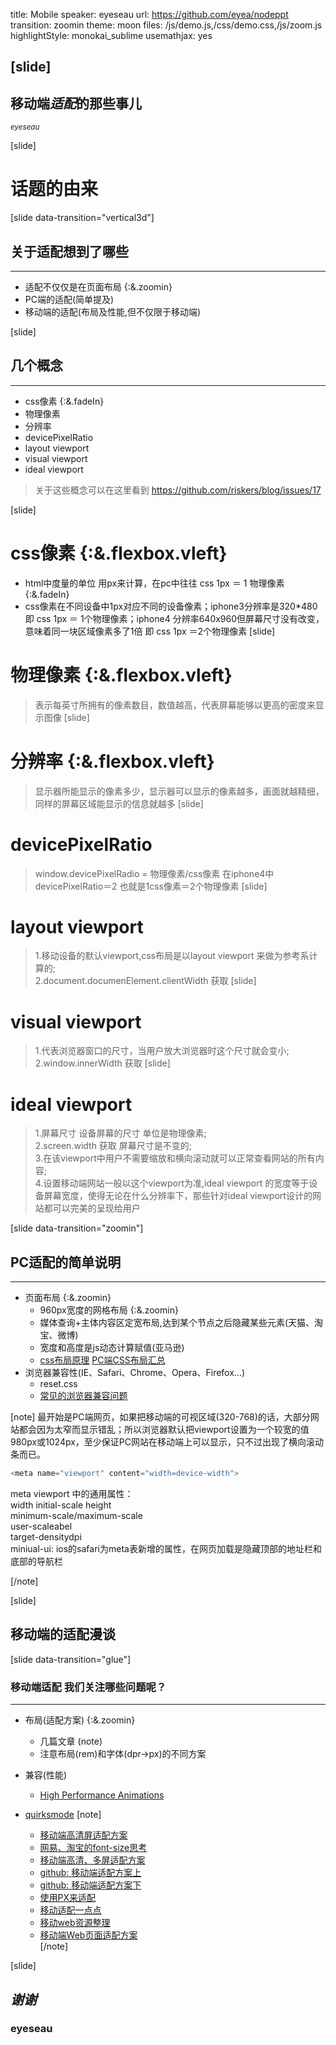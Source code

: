 title: Mobile
speaker: eyeseau
url: https://github.com/eyea/nodeppt
transition: zoomin
theme: moon
files: /js/demo.js,/css/demo.css,/js/zoom.js
highlightStyle: monokai_sublime
usemathjax: yes


<!-- 测试用 -->







<!-- 封面 -->
[slide]
---
## 移动端*适配*的那些事儿
<small>*eyeseau*</small>

<!-- 首页 综述 -->
[slide]

# 话题的由来

[slide data-transition="vertical3d"]

## 关于适配想到了哪些
---
* 适配不仅仅是在页面布局 {:&.zoomin}
* PC端的适配(简单提及)
* 移动端的适配(布局及性能,但不仅限于移动端)

<!-- 几个概念 -->
[slide]

## 几个概念
----
* css像素 {:&.fadeIn}
* 物理像素
* 分辨率
* devicePixelRatio
* layout viewport
* visual viewport
* ideal viewport
> 关于这些概念可以在这里看到  https://github.com/riskers/blog/issues/17

[slide]
# css像素 {:&.flexbox.vleft}
* html中度量的单位 用px来计算，在pc中往往 css 1px ＝ 1 物理像素  {:&.fadeIn}<br>
* css像素在不同设备中1px对应不同的设备像素；iphone3分辨率是320*480 即 css 1px ＝ 1个物理像素；iphone4 分辨率640x960但屏幕尺寸没有改变，意味着同一块区域像素多了1倍 即 css 1px ＝2个物理像素
[slide]
# 物理像素 {:&.flexbox.vleft}
> 表示每英寸所拥有的像素数目，数值越高，代表屏幕能够以更高的密度来显示图像
[slide]
# 分辨率 {:&.flexbox.vleft}
> 显示器所能显示的像素多少，显示器可以显示的像素越多，画面就越精细，同样的屏幕区域能显示的信息就越多
[slide]
# devicePixelRatio
> window.devicePixelRadio = 物理像素/css像素 在iphone4中devicePixelRatio＝2 也就是1css像素＝2个物理像素
[slide]
# layout viewport
> 1.移动设备的默认viewport,css布局是以layout viewport 来做为参考系计算的; <br>
> 2.document.documenElement.clientWidth 获取
[slide]
# visual viewport
> 1.代表浏览器窗口的尺寸，当用户放大浏览器时这个尺寸就会变小; <br>
> 2.window.innerWidth 获取
[slide]
# ideal viewport
> 1.屏幕尺寸 设备屏幕的尺寸 单位是物理像素; <br>
> 2.screen.width 获取 屏幕尺寸是不变的; <br>
> 3.在该viewport中用户不需要缩放和横向滚动就可以正常查看网站的所有内容; <br>
> 4.设置移动端网站一般以这个viewport为准,ideal viewport 的宽度等于设备屏幕宽度，使得无论在什么分辨率下，那些针对ideal viewport设计的网站都可以完美的呈现给用户

<!-- PC 简要说明 -->
[slide data-transition="zoomin"]

## PC适配的简单说明
---
* 页面布局 {:&.zoomin}
  * 960px宽度的网格布局  {:&.zoomin}
  * 媒体查询+主体内容区定宽布局,达到某个节点之后隐藏某些元素(天猫、淘宝、微博)
  * 宽度和高度是js动态计算赋值(亚马逊)
  * [css布局原理](http://www.voidcn.com/article/p-cgnfbcnw-e.html) [PC端CSS布局汇总](http://www.voidcn.com/article/p-wvcrmohv-brb.html)
* 浏览器兼容性(IE、Safari、Chrome、Opera、Firefox...)
  * reset.css
  * [常见的浏览器兼容问题](http://www.jianshu.com/p/3521c6f11dd3?utm_campaign=maleskine&utm_content=note&utm_medium=seo_notes&utm_source=recommendation)

[note]
最开始是PC端网页，如果把移动端的可视区域(320-768)的话，大部分网站都会因为太窄而显示错乱；所以浏览器默认把viewport设置为一个较宽的值 980px或1024px，至少保证PC网站在移动端上可以显示，只不过出现了横向滚动条而已。
```javascript
<meta name="viewport" content="width=device-width">
```
meta viewport 中的通用属性：<br>
<span class="text-danger">width</span>
<span class="text-success">initial-scale</span>
<span class="text-warning">height</span><br>
<span class="text-primary">minimum-scale/maximum-scale</span><br>
<span class="text-info">user-scaleabel</span><br>
<span class="text-success">target-densitydpi</span><br>
<span class="text-primary">miniual-ui: ios的safari为meta表新增的属性，在网页加载是隐藏顶部的地址栏和底部的导航栏</span>

[/note]
<!-- 移动端适配开始 -->
[slide]
## 移动端的适配漫谈

[slide data-transition="glue"]
### 移动端适配 我们关注哪些问题呢？
---
* 布局(适配方案)  {:&.zoomin}
  * 几篇文章 (note)
  * 注意布局(rem)和字体(dpr->px)的不同方案

* 兼容(性能)
  * [High Performance Animations](https://www.html5rocks.com/zh/tutorials/speed/high-performance-animations/)
* [quirksmode](https://www.quirksmode.org/mobile/overview.html)
[note]
    * [移动端高清屏适配方案](http://www.zeakhold.com/231.html)
    * [网易、淘宝的font-size思考](http://www.cnblogs.com/lyzg/p/4877277.html)
    * [移动端高清、多屏适配方案](http://div.io/topic/1092)
    * [github: 移动端适配方案上](https://github.com/riskers/blog/issues/17)
    * [github: 移动端适配方案下](https://github.com/riskers/blog/issues/18)
    * [使用PX来适配](https://github.com/peunzhang/pageResponse)
    * [移动适配一点点](http://www.jianshu.com/p/3a5063028706?utm_campaign=maleskine&utm_content=note&utm_medium=seo_notes&utm_source=recommendation)
    * [移动web资源整理](http://www.cnblogs.com/PeunZhang/p/3407453.html)
    * [移动端Web页面适配方案](https://segmentfault.com/a/1190000008767416)   
[/note]

[slide]
## *谢谢*
### eyeseau



